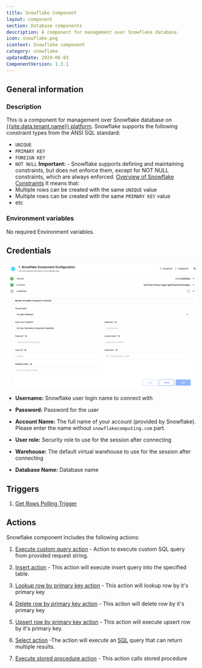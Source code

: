 ```yaml
---
title: Snowflake Component
layout: component
section: Database components
description: A component for management over Snowflake database.
icon: snowflake.png
icontext: Snowflake component
category: snowflake
updatedDate: 2024-06-03
ComponentVersion: 1.3.1
---
```


## General information

### Description

This is a component for management over Snowflake database on [{{site.data.tenant.name}} platform](http://www.{{site.data.tenant.name}}).
Snowflake supports the following constraint types from the ANSI SQL standard:
 - `UNIQUE`
 - `PRIMARY KEY`
 - `FOREIGN KEY`
 - `NOT NULL`
**Important:** - Snowflake supports defining and maintaining constraints, but does not enforce them, except for NOT NULL constraints, which are always enforced. [Overview of Snowflake Constraints](https://docs.snowflake.com/en/sql-reference/constraints-overview.html)
It means that:
  - Multiple rows can be created with the same `UNIQUE` value
  - Multiple rows can be created with the same `PRIMARY KEY` value
  - etc

### Environment variables

No required Environment variables.

## Credentials

![Credentials](img/credentials.png)

* **Username:** Snowflake user login name to connect with

* **Password:** Password for the user

* **Account Name:** The full name of your account (provided by Snowflake). Please enter the name without `snowflakecomputing.com` part.

* **User role:** Security role to use for the session after connecting

* **Warehouse:** The default virtual warehouse to use for the session after connecting

* **Database Name:** Database name

## Triggers

1. [Get Rows Polling Trigger](/components/snowflake/triggers.html#get-rows-polling-trigger)

## Actions

Snowflake component includes the following actions:

1. [Execute custom query action](/components/snowflake/actions.html#execute-custom-query-action) - Action to execute custom SQL query from provided request string.

2. [Insert action](/components/snowflake/actions.html#insert-action) - This action will execute insert query into the specified table.

3. [Lookup row by primary key action](/components/snowflake/actions.html#lookup-row-by-primary-key-action) - This action will lookup row by it's primary key

4. [Delete row by primary key action](/components/snowflake/actions.html#delete-row-by-primary-key-action) - This action will delete row by it's primary key

5. [Upsert row by primary key action](/components/snowflake/actions.html#upsert-row-by-primary-key-action) - This action will execute upsert row by it's primary key.

6. [Select action](/components/snowflake/actions.html#select-action) -The action will execute an [SQL](https://en.wikipedia.org/wiki/SQL "SQL") query that can return multiple results.

7. [Execute stored procedure action](/components/snowflake/actions.html#execute-stored-procedure-action) - This action calls stored procedure

